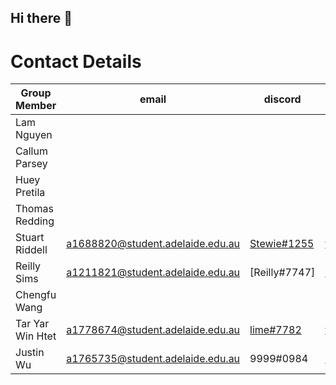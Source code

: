 ## Hi there 👋

<!--

**Here are some ideas to get you started:**

🙋‍♀️ A short introduction - what is your organization all about?
🌈 Contribution guidelines - how can the community get involved?
👩‍💻 Useful resources - where can the community find your docs? Is there anything else the community should know?
🍿 Fun facts - what does your team eat for breakfast?
🧙 Remember, you can do mighty things with the power of [Markdown](https://docs.github.com/github/writing-on-github/getting-started-with-writing-and-formatting-on-github/basic-writing-and-formatting-syntax)
-->


# Contact Details
| Group Member		| email								| discord															| github								|
|-------------------|-----------------------------------|-------------------------------------------------------------------|---------------------------------------|
|Lam Nguyen			|									|																	|										|
|Callum Parsey		|									|																	|										|
|Huey Pretila		|									|																	|										|
|Thomas Redding		|									|																	|										|
|Stuart Riddell		| a1688820@student.adelaide.edu.au  | [Stewie#1255](https://discordapp.com/users/455121440564576268)	| [traunts](https://github.com/traunts)	|
|Reilly Sims		| a1211821@student.adelaide.edu.au  | [Reilly#7747]														| [Rsims04](https://github.com/Rsims04)	|
|Chengfu Wang		|									|																	|										|
|Tar Yar Win Htet	|	a1778674@student.adelaide.edu.au |	[lime#7782](https://discordapp.com/users/875396095394607105)|	[taryarwinhtet](https://github.com/taryarwinhtet)|
|Justin Wu			| a1765735@student.adelaide.edu.au | 9999#0984																| [4genso](https://github.com/4genso)								|
